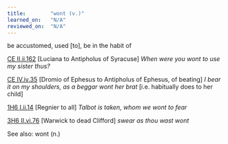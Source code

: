 ```yaml
---
title:        "wont (v.)"
learned_on:   "N/A"
reviewed_on:  "N/A"
---
```


be accustomed, used \[to\], be in the habit of

[CE II.ii.162](https://www.shakespeareswords.com/Public/Play.aspx?Act=2&Scene=2&WorkId=1#112981) \[Luciana to Antipholus of Syracuse\] *When were you wont to use my sister thus?*

[CE IV.iv.35](https://www.shakespeareswords.com/Public/Play.aspx?Act=4&Scene=4&WorkId=1#114007) \[Dromio of Ephesus to Antipholus of Ephesus, of beating\] *I bear it on my shoulders, as a beggar wont her brat* \[i.e. habitually does to her child\]

[1H6 I.ii.14](https://www.shakespeareswords.com/Public/Play.aspx?Act=1&Scene=2&WorkId=25#201112) \[Regnier to all\] *Talbot is taken, whom we wont to fear*

[3H6 II.vi.76](https://www.shakespeareswords.com/Public/Play.aspx?Act=2&Scene=6&WorkId=31#225862) \[Warwick to dead Clifford\] *swear as thou wast wont*

See also: wont (n.)

